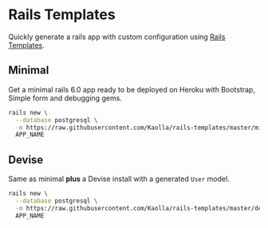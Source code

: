 # Rails Templates

Quickly generate a rails app with custom configuration
using [Rails Templates](http://guides.rubyonrails.org/rails_application_templates.html).


## Minimal

Get a minimal rails 6.0 app ready to be deployed on Heroku with Bootstrap, Simple form and debugging gems.

```bash
rails new \
  --database postgresql \
  -m https://raw.githubusercontent.com/Kaolla/rails-templates/master/minimal.rb \
  APP_NAME
```

## Devise

Same as minimal **plus** a Devise install with a generated `User` model.

```bash
rails new \
  --database postgresql \
  -m https://raw.githubusercontent.com/Kaolla/rails-templates/master/devise.rb \
  APP_NAME
```
